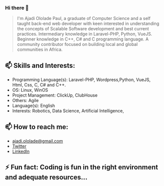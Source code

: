 ### Hi there 👋


> I'm Ajadi Ololade Paul, a graduate of Computer Science and a self taught back-end  web developer with keen interested in understanding the concepts of Scalable Software development and best current practices. Intermediary knowledge in  Laravel-PHP, Python, VueJS. Beginner knowledge in C++, C# and C programming language. A community contributor focused on building local and global communities in Africa.
>

## 📫 Skills and Interests:

* Programming Language(s): Laravel-PHP, Wordpress,Python, VueJS, Html, Css, C, C# and C++.
* OS: Linux, WinOS
* Project Management: ClickUp, ClubHouse
* Others: Agile
* Language(s): English
* Interests: Robotics, Data Science, Artificial Intelligence, 


## 📫 How to reach me: 
-   ajadi.ololade@gmail.com
-   [Twitter](https://twitter.com/ajadi473)
-   [LinkedIn](https://linkedin.com/in/ajadi473)

## ⚡ Fun fact: Coding is fun in the right environment and adequate resources...

